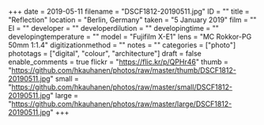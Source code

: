 +++
date = 2019-05-11
filename = "DSCF1812-20190511.jpg"
ID = ""
title = "Reflection"
location = "Berlin, Germany"
taken = "5 January 2019"
film = ""
EI = ""
developer = ""
developerdilution = ""
developingtime = ""
developingtemperature = ""
model = "Fujifilm X-E1"
lens = "MC Rokkor-PG 50mm 1:1.4"
digitizationmethod = ""
notes = ""
categories = ["photo"]
phototags = ["digital", "colour", "architecture"]
draft = false
enable_comments = true
flickr = "https://flic.kr/p/QPHr46"
thumb = "https://github.com/hkauhanen/photos/raw/master/thumb/DSCF1812-20190511.jpg"
small = "https://github.com/hkauhanen/photos/raw/master/small/DSCF1812-20190511.jpg"
large = "https://github.com/hkauhanen/photos/raw/master/large/DSCF1812-20190511.jpg"
+++
